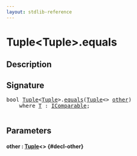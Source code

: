 ```yaml
---
layout: stdlib-reference
---
```


# Tuple\<Tuple\>\.equals

## Description





## Signature 

<pre>
<span class="code_keyword">bool</span> <a href="/stdlib-reference/types/tuple-0/index" class="code_type">Tuple</a>&lt;<a href="/stdlib-reference/types/tuple-0/index" class="code_type">Tuple</a>&gt;.<a href="/stdlib-reference/types/tuple-0/equals">equals</a>(<a href="/stdlib-reference/types/tuple-0/index" class="code_type">Tuple</a>&lt;&gt; <a href="/stdlib-reference/types/tuple-0/equals#decl-other" class="code_param">other</a>)
    <span class='code_keyword'>where</span> <a href="/stdlib-reference/types/tuple-0/index#typeparam-T" class="code_type">T</a> : <a href="/stdlib-reference/interfaces/icomparable-01/index" class="code_type">IComparable</a>;

</pre>

## Parameters

#### other  : [Tuple](/stdlib-reference/types/tuple-0/index)\<\> {#decl-other}

